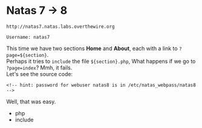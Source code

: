 # Natas 7 -> 8

```
http://natas7.natas.labs.overthewire.org
```

```
Username: natas7
```

This time we have two sections **Home** and **About**, each with a link to `?page=${section}`.   
Perhaps it tries to `include` the file `${section}.php`, What happens if we go to `?page=index`? Mmh, it fails.  
Let's see the source code:  

```
<!-- hint: password for webuser natas8 is in /etc/natas_webpass/natas8 -->
```

Well, that was easy.


* php
* include
